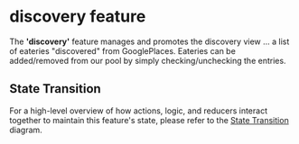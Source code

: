 # discovery feature

The **'discovery'** feature manages and promotes the discovery view
... a list of eateries "discovered" from GooglePlaces.  Eateries
can be added/removed from our pool by simply checking/unchecking
the entries.

## State Transition

For a high-level overview of how actions, logic, and reducers interact
together to maintain this feature's state, please refer to the [State
Transition](StateTransition.txt) diagram.
